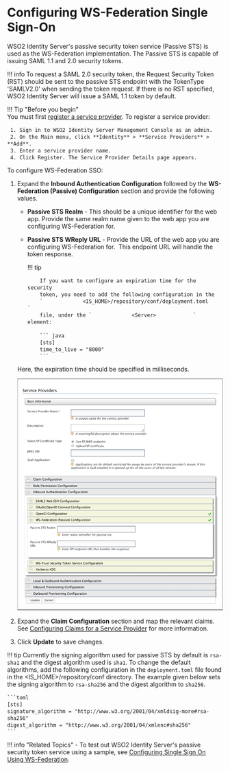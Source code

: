 # Configuring WS-Federation Single Sign-On

WSO2 Identity Server's passive security token service (Passive STS) is used as the WS-Federation implementation. The Passive STS is capable of issuing SAML 1.1 and 2.0 security tokens.

!!! info 
	To request a SAML 2.0 security token, the Request Security Token (RST) should be sent to the passive STS
	 endpoint with the TokenType 'SAMLV2.0' when sending the token request. If there is no RST specified, 
	 WSO2 Identity Server will issue a SAML 1.1 token by default.

!!! Tip "Before you begin"	
    You must first
    [register a service provider](../../learn/adding-and-configuring-a-service-provider/#adding-a-service-provider).
    To register a service provider:
	 
	 1. Sign in to WSO2 Identity Server Management Console as an admin.
	 2. On the Main menu, click **Identity** > **Service Providers** > **Add**.
	 3. Enter a service provider name.
	 4.	Click Register. The Service Provider Details page appears.

To configure WS-Federation SSO:

1.  Expand the **Inbound Authentication Configuration** followed by the
    **WS-Federation (Passive) Configuration** section and provide the
    following values. 

    -   **Passive STS Realm** - This should be a unique identifier for
        the web app. Provide the same realm name given to the web app
        you are configuring WS-Federation for.

    -   **Passive STS WReply URL** - Provide the URL of the web app you
        are configuring WS-Federation for.  This endpoint URL will
        handle the token response.

        !!! tip
        
                If you want to configure an expiration time for the security
                token, you need to add the following configuration in the
                `             <IS_HOME>/repository/conf/deployment.toml             `
                file, under the `             <Server>            ` element:
        
                ``` java
                [sts]
                time_to_live = "8000"
        		```

     Here, the expiration time should be specified in milliseconds.

    ![ws-federation-passive.png](../assets/img/tutorials/ws-federation-passive.png)

2.  Expand the **Claim Configuration** section and map the relevant
    claims. See [Configuring Claims for a Service
    Provider](../../learn/configuring-claims-for-a-service-provider) for more
    information.
3.  Click **Update** to save changes.

!!! tip
    Currently the signing algorithm used for passive STS by default is `rsa-sha1` and the digest algorithm used is `sha1`. To change the default algorithms, add the following configuration in the `deployment.toml` file found in the <IS_HOME>/repository/conf directory. The example given below sets the signing algorithm to `rsa-sha256` and the digest algorithm to `sha256`.

    ```toml
    [sts]
    signature_algorithm = "http://www.w3.org/2001/04/xmldsig-more#rsa-sha256"
    digest_algorithm = "http://www.w3.org/2001/04/xmlenc#sha256"
    ```


!!! info "Related Topics" 
    -   To test out WSO2 Identity Server's passive security token service
    using a sample, see [Configuring Single Sign On Using WS-Federation](../../learn/configuring-single-sign-on-wsfed).
